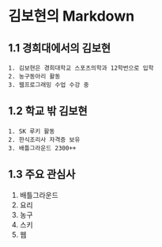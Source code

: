 ﻿


 김보현의 Markdown
==================================================================


1.1 경희대에서의 김보현
-----------------------------------------------------------
	1. 김보현은 경희대학교 스포츠의학과 12학번으로 입학
    2. 농구동아리 활동
	3. 웹프로그래밍 수업 수강 중


1.2 학교 밖 김보현
---------------------------------------------------------
	1. SK 루키 활동
	2. 한식조리사 자격증 보유
	3. 배틀그라운드 2300++

1.3 주요 관심사
------------------------------------------------------
1. 배틀그라운드
2. 요리
3. 농구
4. 스키
5. 웹
